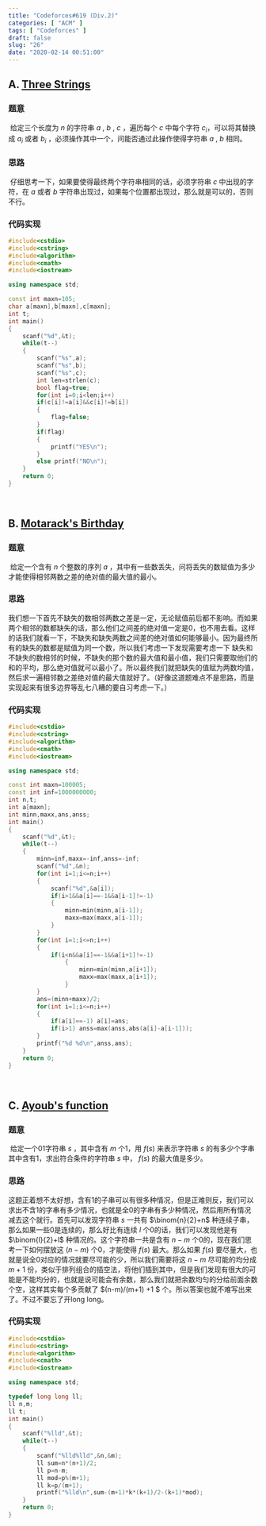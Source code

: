 ```yaml
---
title: "Codeforces#619 (Div.2)"
categories: [ "ACM" ]
tags: [ "Codeforces" ]
draft: false
slug: "26"
date: "2020-02-14 00:51:00"
---
```


## A. [Three Strings](https://codeforces.com/contest/1301/problem/A)

### 题意

​	给定三个长度为 $n$ 的字符串 $a$ , $b$ , $c$ ，遍历每个 $c$ 中每个字符 $c_i$，可以将其替换成 $a_i$ 或者 $b_i$ ，必须操作其中一个，问能否通过此操作使得字符串 $a$ , $b$ 相同。 


<!--more-->


### 思路

​	仔细思考一下，如果要使得最终两个字符串相同的话，必须字符串 $c$ 中出现的字符，在 $a$ 或者 $b$ 字符串出现过，如果每个位置都出现过，那么就是可以的，否则不行。

### 代码实现

```cpp
#include<cstdio>
#include<cstring>
#include<algorithm>
#include<cmath>
#include<iostream>

using namespace std;

const int maxn=105;
char a[maxn],b[maxn],c[maxn];
int t;
int main()
{
	scanf("%d",&t);
	while(t--)
	{
		scanf("%s",a);
		scanf("%s",b);
		scanf("%s",c);
		int len=strlen(c);
		bool flag=true;
		for(int i=0;i<len;i++)
		if(c[i]!=a[i]&&c[i]!=b[i])
		{
			flag=false;
		}
		if(flag)
		{
			printf("YES\n");
		}
		else printf("NO\n");
	}
	return 0;
}
```

</br>

## B. [Motarack's Birthday](https://codeforces.com/contest/1301/problem/B)

### 题意

​	给定一个含有 $n$ 个整数的序列 $a$ ，其中有一些数丢失，问将丢失的数赋值为多少才能使得相邻两数之差的绝对值的最大值的最小。

### 思路

​	我们想一下首先不缺失的数相邻两数之差是一定，无论赋值前后都不影响。而如果两个相邻的数都缺失的话，那么他们之间差的绝对值一定是0，也不用去看。这样的话我们就看一下，不缺失和缺失两数之间差的绝对值如何能够最小。因为最终所有的缺失的数都是赋值为同一个数，所以我们考虑一下发现需要考虑一下 缺失和不缺失的数相邻的时候，不缺失的那个数的最大值和最小值，我们只需要取他们的和的平均，那么绝对值就可以最小了。所以最终我们就把缺失的值赋为两数均值，然后求一遍相邻数之差绝对值的最大值就好了。（好像这道题难点不是思路，而是实现起来有很多边界等乱七八糟的要自习考虑一下。）

### 代码实现

```cpp
#include<cstdio>
#include<cstring>
#include<algorithm>
#include<cmath>
#include<iostream>

using namespace std;

const int maxn=100005;
const int inf=1000000000;
int n,t;
int a[maxn];
int minn,maxx,ans,anss;
int main()
{
	scanf("%d",&t);
	while(t--)
	{
		minn=inf,maxx=-inf,anss=-inf;
		scanf("%d",&n);
		for(int i=1;i<=n;i++)
		{
			scanf("%d",&a[i]);
			if(i>1&&a[i]==-1&&a[i-1]!=-1)
			{
				minn=min(minn,a[i-1]);
				maxx=max(maxx,a[i-1]);
			}
		}
		for(int i=1;i<=n;i++)
		{
			if(i<n&&a[i]==-1&&a[i+1]!=-1)
				{
					minn=min(minn,a[i+1]);
					maxx=max(maxx,a[i+1]);
				}	
		}
		ans=(minn+maxx)/2;
		for(int i=1;i<=n;i++)
		{
			if(a[i]==-1) a[i]=ans;
			if(i>1) anss=max(anss,abs(a[i]-a[i-1]));
		}
		printf("%d %d\n",anss,ans);
	}
	return 0;
} 
```

</br>

## C. [Ayoub's function](https://codeforces.com/contest/1301/problem/C)

### 题意

​	给定一个01字符串 $s$ ，其中含有 $m$ 个1，用 $f(s)$ 来表示字符串 $s$ 的有多少个字串其中含有1，求出符合条件的字符串 $s$ 中， $f(s)$ 的最大值是多少。

### 思路

​	这题正着想不太好想，含有1的子串可以有很多种情况，但是正难则反，我们可以求出不含1的字串有多少情况，也就是全0的字串有多少种情况，然后用所有情况减去这个就行。
​	首先可以发现字符串 $s$ 一共有  $\binom{n}{2}+n$  种连续子串，那么如果一些0是连续的，那么好比有连续 $l$ 个0的话，我们可以发现他是有  $\binom{l}{2}+l$  种情况的。这个字符串一共是含有 $n-m$ 个0的，现在我们思考一下如何摆放这 $(n-m)$ 个0，才能使得  $f(s)$ 最大。那么如果 $f(s)$ 要尽量大，也就是说全0对应的情况就要尽可能的少，所以我们需要将这 $n-m$ 尽可能的均分成 $m+1$  份，类似于排列组合的插空法，将他们插到其中，但是我们发现有很大的可能是不能均分的，也就是说可能会有余数，那么我们就把余数均匀的分给前面余数个空，这样其实每个多贡献了 $(n-m)/(m+1) +1 $ 个。所以答案也就不难写出来了。不过不要忘了开long long。

### 代码实现

```cpp
#include<cstdio>
#include<cstring>
#include<algorithm>
#include<cmath>
#include<iostream>

using namespace std;

typedef long long ll;
ll n,m;
ll t;
int main()
{
	scanf("%lld",&t);
	while(t--)
	{
		scanf("%lld%lld",&n,&m);
		ll sum=n*(n+1)/2;
		ll p=n-m;
		ll mod=p%(m+1);
		ll k=p/(m+1);
		printf("%lld\n",sum-(m+1)*k*(k+1)/2-(k+1)*mod);
	}
	return 0;
} 
```